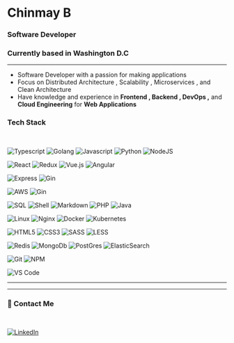 <h1 align="left">Chinmay B</h1>
<h3 align="left">Software Developer</h3>
<h3 align="left">Currently based in Washington D.C</h3>

---

- Software Developer with a passion for making applications
- Focus on Distributed Architecture , Scalability , Microservices , and Clean Architecture
- Have knowledge and experience in <b>Frontend , Backend , DevOps ,</b> and <b>Cloud Engineering</b> for <b>Web Applications</b>

### Tech Stack

</br>

![Typescript](http://img.shields.io/badge/-Typescript-3178c6?style=flat-square&logo=typescript&logoColor=white)
![Golang](http://img.shields.io/badge/-Golang-69d7e4?style=flat-square&logo=go&logoColor=black)
![Javascript](http://img.shields.io/badge/-JavaScript-fcd400?style=flat-square&logo=javascript&logoColor=black)
![Python](http://img.shields.io/badge/-Python-346e9e?style=flat-square&logo=python&logoColor=white)
![NodeJS](https://img.shields.io/badge/-NodeJS-087f5b?style=flat-square&logo=Node.js&logoColor=white)

![React](https://img.shields.io/badge/-React-254c7d?style=flat-square&logo=react)
![Redux](https://img.shields.io/badge/-Redux-9775fa?style=flat-square&logo=redux)
![Vue.js](http://img.shields.io/badge/-Vue.JS-41b883?style=flat-square&logo=vue.js&logoColor=white)
![Angular](https://img.shields.io/badge/-Angular-c92a2a?style=flat-square&logo=angular)

![Express](https://img.shields.io/badge/-Express-2b8a3e?style=flat-square&logo=express)
![Gin](http://img.shields.io/badge/-Gin-3190d1?style=flat-square&logo=go&logoColor=white)

![AWS](https://img.shields.io/badge/-AWS-white?style=flat-square&logo=amazon)
![Gin](http://img.shields.io/badge/-Gin-3190d1?style=flat-square&logo=go&logoColor=white)

![SQL](http://img.shields.io/badge/-SQL-00758f?style=flat-square&logo=Mysql&logoColor=white)
![Shell](http://img.shields.io/badge/-Shell-c9c9c9?style=flat-square&logo=gnu-bash&logoColor=black)
![Markdown](http://img.shields.io/badge/-Markdown-white?style=flat-square&logo=markdown&logoColor=black)
![PHP](http://img.shields.io/badge/-PHP-767bb3?style=flat-square&logo=php&logoColor=white)
![Java](http://img.shields.io/badge/-Java-e8892f?style=flat-square&logo=java&logoColor=white)

![Linux](http://img.shields.io/badge/-Linux-fad134?style=flat-square&logo=linux&logoColor=black)
![Nginx](http://img.shields.io/badge/-NGINX-2b9900?style=flat-square&logo=nginx&logoColor=white)
![Docker](http://img.shields.io/badge/-Docker-3596ed?style=flat-square&logo=docker&logoColor=white)
![Kubernetes](http://img.shields.io/badge/-Kubernetes-326de6?style=flat-square&logo=kubernetes&logoColor=white)

![HTML5](http://img.shields.io/badge/-HTML-e24c27?style=flat-square&logo=html5&logoColor=white)
![CSS3](http://img.shields.io/badge/-CSS-2a65f1?style=flat-square&logo=css3&logoColor=white)
![SASS](http://img.shields.io/badge/-SASS-cc6699?style=flat-square&logo=sass&logoColor=white)
![LESS](http://img.shields.io/badge/-LESS-254c7d?style=flat-square&logo=less&logoColor=white)

![Redis](http://img.shields.io/badge/-Redis-white?style=flat-square&logo=redis)
![MongoDb](http://img.shields.io/badge/-MongoDB-white?style=flat-square&logo=mongodb)
![PostGres](https://img.shields.io/badge/-PostgreSQL-white?style=flat-square&logo=postgresql)
![ElasticSearch](http://img.shields.io/badge/-ElasticSearch-white?style=flat-square&logo=elasticsearch&logoColor=black)

![Git](http://img.shields.io/badge/-Git-white?style=flat-square&logo=git)
![NPM](http://img.shields.io/badge/-NPM-white?style=flat-square&logo=npm&logoColor=white)

![VS Code](http://img.shields.io/badge/-VS%20Code-343a40?style=flat-square&logo=visualstudiocode&logoColor=3aa7f2)

<hr>
<hr>

### 💬 Contact Me

</br>

[![LinkedIn](https://img.shields.io/badge/-LinkedIn-blue?logo=Linkedin)](https://www.linkedin.com/in/chinmay-bhelke-2717a6178/)
